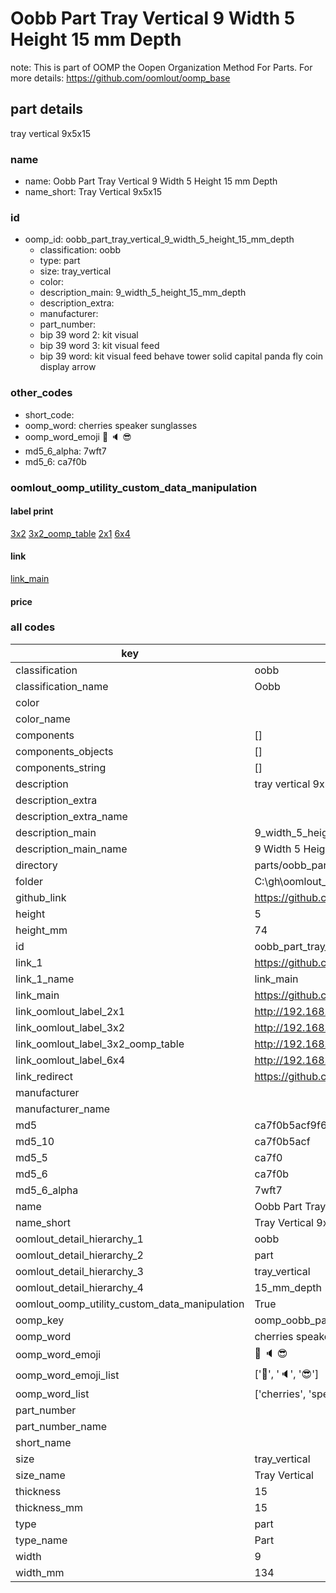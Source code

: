 # Oobb Part Tray Vertical 9 Width 5 Height 15 mm Depth  

note: This is part of OOMP the Oopen Organization Method For Parts. For more details: https://github.com/oomlout/oomp_base

##  part details
  



tray vertical 9x5x15



### name
* name: Oobb Part Tray Vertical 9 Width 5 Height 15 mm Depth
* name_short: Tray Vertical 9x5x15 
### id
* oomp_id: oobb_part_tray_vertical_9_width_5_height_15_mm_depth
  * classification: oobb
  * type: part
  * size: tray_vertical
  * color: 
  * description_main: 9_width_5_height_15_mm_depth
  * description_extra: 
  * manufacturer: 
  * part_number: 
  * bip 39 word 2: kit visual
  * bip 39 word 3: kit visual feed
  * bip 39 word: kit visual feed behave tower solid capital panda fly coin display arrow

### other_codes
* short_code: 
* oomp_word: cherries speaker sunglasses
* oomp_word_emoji :cherries: :speaker: :sunglasses:
* md5_6_alpha: 7wft7
* md5_6: ca7f0b






### oomlout_oomp_utility_custom_data_manipulation
#### label print
[3x2](http://192.168.1.245:1112/?label=oomp%207wft7)
[3x2_oomp_table](http://192.168.1.108:1112/?label=oomp%207wft7)
[2x1](http://192.168.1.242:1112/?label=oomp%207wft7)
[6x4](http://192.168.1.55:1112/?label=oomp%207wft7)    

#### link

[link_main](https://github.com/oomlout/oomlout_oobb_version_4_generated_parts/tree/main/navigation_oomp/oobb/part/tray_vertical/9_width_5_height_15_mm_depth/part)                              

#### price







### all codes 
| key | value |  
| --- | --- |  
| classification | oobb |  
| classification_name | Oobb |  
| color |  |  
| color_name |  |  
| components | [] |  
| components_objects | [] |  
| components_string | [] |  
| description | tray vertical 9x5x15 |  
| description_extra |  |  
| description_extra_name |  |  
| description_main | 9_width_5_height_15_mm_depth |  
| description_main_name | 9 Width 5 Height 15 mm Depth |  
| directory | parts/oobb_part_tray_vertical_9_width_5_height_15_mm_depth |  
| folder | C:\gh\oomlout_oobb_version_4_generated_parts\parts\oobb_part_tray_vertical_9_width_5_height_15_mm_depth |  
| github_link | https://github.com/oomlout/oomlout_oomp_part_src/tree/main/parts/oobb_part_tray_vertical_9_width_5_height_15_mm_depth |  
| height | 5 |  
| height_mm | 74 |  
| id | oobb_part_tray_vertical_9_width_5_height_15_mm_depth |  
| link_1 | https://github.com/oomlout/oomlout_oobb_version_4_generated_parts/tree/main/navigation_oomp/oobb/part/tray_vertical/9_width_5_height_15_mm_depth/part |  
| link_1_name | link_main |  
| link_main | https://github.com/oomlout/oomlout_oobb_version_4_generated_parts/tree/main/navigation_oomp/oobb/part/tray_vertical/9_width_5_height_15_mm_depth/part |  
| link_oomlout_label_2x1 | http://192.168.1.242:1112/?label=oomp%207wft7 |  
| link_oomlout_label_3x2 | http://192.168.1.245:1112/?label=oomp%207wft7 |  
| link_oomlout_label_3x2_oomp_table | http://192.168.1.108:1112/?label=oomp%207wft7 |  
| link_oomlout_label_6x4 | http://192.168.1.55:1112/?label=oomp%207wft7 |  
| link_redirect | https://github.com/oomlout/oomlout_oobb_version_4_generated_parts/tree/main/parts/oobb_tray_vertical_09_05_15 |  
| manufacturer |  |  
| manufacturer_name |  |  
| md5 | ca7f0b5acf9f64433af31146a97d3bd7 |  
| md5_10 | ca7f0b5acf |  
| md5_5 | ca7f0 |  
| md5_6 | ca7f0b |  
| md5_6_alpha | 7wft7 |  
| name | Oobb Part Tray Vertical 9 Width 5 Height 15 mm Depth |  
| name_short | Tray Vertical 9x5x15  |  
| oomlout_detail_hierarchy_1 | oobb |  
| oomlout_detail_hierarchy_2 | part |  
| oomlout_detail_hierarchy_3 | tray_vertical |  
| oomlout_detail_hierarchy_4 | 15_mm_depth |  
| oomlout_oomp_utility_custom_data_manipulation | True |  
| oomp_key | oomp_oobb_part_tray_vertical_9_width_5_height_15_mm_depth |  
| oomp_word | cherries speaker sunglasses |  
| oomp_word_emoji | :cherries: :speaker: :sunglasses: |  
| oomp_word_emoji_list | [':cherries:', ':speaker:', ':sunglasses:'] |  
| oomp_word_list | ['cherries', 'speaker', 'sunglasses'] |  
| part_number |  |  
| part_number_name |  |  
| short_name |  |  
| size | tray_vertical |  
| size_name | Tray Vertical |  
| thickness | 15 |  
| thickness_mm | 15 |  
| type | part |  
| type_name | Part |  
| width | 9 |  
| width_mm | 134 |  
